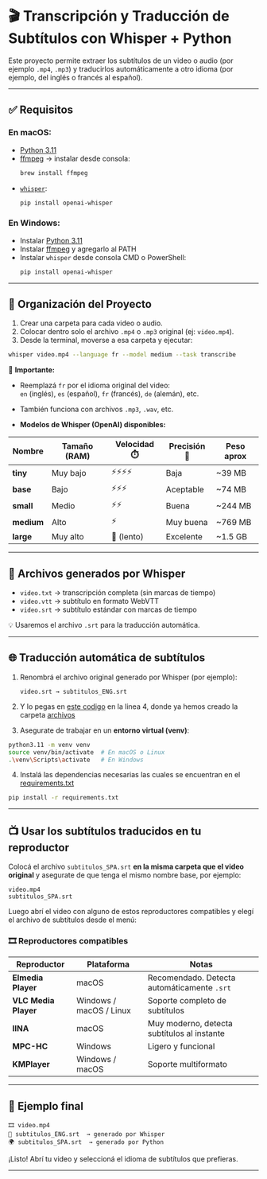
# 🎬 Transcripción y Traducción de Subtítulos con Whisper + Python

Este proyecto permite extraer los subtítulos de un video o audio (por ejemplo `.mp4`, `.mp3`) y traducirlos automáticamente a otro idioma (por ejemplo, del inglés o francés al español).

---

## ✅ Requisitos

### En macOS:
- [Python 3.11](https://www.python.org/downloads/)
- [ffmpeg](https://ffmpeg.org/) → instalar desde consola:
  ```bash
  brew install ffmpeg
  ```
- [`whisper`](https://github.com/openai/whisper):
  ```bash
  pip install openai-whisper
  ```

### En Windows:
- Instalar [Python 3.11](https://www.python.org/downloads/windows/)
- Instalar [ffmpeg](https://www.gyan.dev/ffmpeg/builds/) y agregarlo al PATH
- Instalar `whisper` desde consola CMD o PowerShell:
  ```bash
  pip install openai-whisper
  ```

---

## 📁 Organización del Proyecto

1. Crear una carpeta para cada video o audio.
2. Colocar dentro solo el archivo `.mp4` o `.mp3` original (ej: `video.mp4`).
3. Desde la terminal, moverse a esa carpeta y ejecutar:

```bash
whisper video.mp4 --language fr --model medium --task transcribe
```

📌 **Importante:**
- Reemplazá `fr` por el idioma original del video:  
  `en` (inglés), `es` (español), `fr` (francés), `de` (alemán), etc.
- También funciona con archivos `.mp3`, `.wav`, etc.

-  **Modelos de Whisper (OpenAI) disponibles:**

| Nombre       | Tamaño (RAM) | Velocidad ⏱️ | Precisión 🎯 | Peso aprox |
|--------------|--------------|---------------|----------------|------------|
| **tiny**     | Muy bajo     | ⚡⚡⚡⚡         | Baja           | ~39 MB     |
| **base**     | Bajo          | ⚡⚡⚡          | Aceptable      | ~74 MB     |
| **small**    | Medio         | ⚡⚡           | Buena          | ~244 MB    |
| **medium**   | Alto          | ⚡            | Muy buena      | ~769 MB    |
| **large**    | Muy alto      | 🐢 (lento)     | Excelente      | ~1.5 GB    |

---

## 📂 Archivos generados por Whisper

- `video.txt` → transcripción completa (sin marcas de tiempo)
- `video.vtt` → subtítulo en formato WebVTT
- `video.srt` → subtítulo estándar con marcas de tiempo

💡 Usaremos el archivo `.srt` para la traducción automática.

---

## 🌐 Traducción automática de subtítulos

1. Renombrá el archivo original generado por Whisper (por ejemplo):
   ```
   video.srt → subtitulos_ENG.srt
   ```

2. Y lo pegas en [este codigo](main1.py) en la linea 4, donde ya hemos creado la carpeta [archivos](archivos)
3. Asegurate de trabajar en un **entorno virtual (venv)**:

```bash
python3.11 -m venv venv
source venv/bin/activate  # En macOS o Linux
.\venv\Scripts\activate   # En Windows
```

4. Instalá las dependencias necesarias las cuales se encuentran en el [requirements.txt](requirements.txt)

```bash
pip install -r requirements.txt
```

---

## 📺 Usar los subtítulos traducidos en tu reproductor

Colocá el archivo `subtitulos_SPA.srt` **en la misma carpeta que el video original** y asegurate de que tenga el mismo nombre base, por ejemplo:

```
video.mp4
subtitulos_SPA.srt
```

Luego abrí el video con alguno de estos reproductores compatibles y elegí el archivo de subtítulos desde el menú:

### 🎞️ Reproductores compatibles

| Reproductor         | Plataforma       | Notas                                     |
|---------------------|------------------|-------------------------------------------|
| **Elmedia Player**  | macOS            | Recomendado. Detecta automáticamente `.srt` |
| **VLC Media Player**| Windows / macOS / Linux | Soporte completo de subtítulos            |
| **IINA**            | macOS            | Muy moderno, detecta subtítulos al instante |
| **MPC-HC**          | Windows          | Ligero y funcional                         |
| **KMPlayer**        | Windows / macOS  | Soporte multiformato                       |

---

## 🧪 Ejemplo final

```
🎞️ video.mp4
📝 subtitulos_ENG.srt  → generado por Whisper
🌍 subtitulos_SPA.srt  → generado por Python
```

¡Listo! Abrí tu video y seleccioná el idioma de subtítulos que prefieras.

---





















